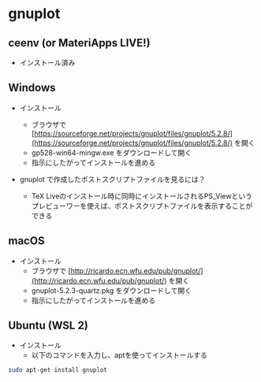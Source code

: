 # gnuplot

## ceenv (or MateriApps LIVE!)

* インストール済み

## Windows

* インストール
    * ブラウザで [https://sourceforge.net/projects/gnuplot/files/gnuplot/5.2.8/](https://sourceforge.net/projects/gnuplot/files/gnuplot/5.2.8/) を開く
    * gp528-win64-mingw.exe をダウンロードして開く
    * 指示にしたがってインストールを進める

* gnuplot で作成したポストスクリプトファイルを見るには？

    * TeX Liveのインストール時に同時にインストールされるPS_Viewというプレビューワーを使えば、ポストスクリプトファイルを表示することができる

## macOS

* インストール
    * ブラウザで [http://ricardo.ecn.wfu.edu/pub/gnuplot/](http://ricardo.ecn.wfu.edu/pub/gnuplot/) を開く
    * gnuplot-5.2.3-quartz.pkg をダウンロードして開く
    * 指示にしたがってインストールを進める

## Ubuntu (WSL 2)

* インストール
    * 以下のコマンドを入力し、aptを使ってインストールする

```bash
sudo apt-get install gnuplot
```
